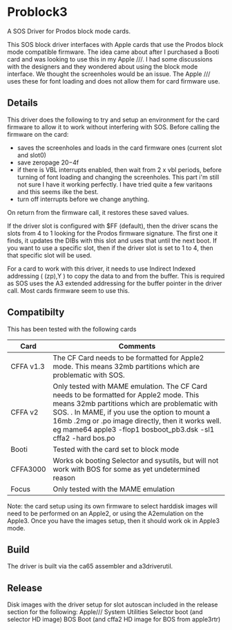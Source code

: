# Problock3
A SOS Driver for Prodos block mode cards. 

This SOS block driver interfaces with Apple cards that use the Prodos block mode compatible firmware. The idea came about after I purchased a Booti card and was looking to use this in my Apple ///. I had some discussions with the designers and they wondered about using the block mode interface. We thought the screenholes would be an issue. The Apple /// uses these for font loading and does not allow them for card firmware use.

## Details
This driver does the following to try and setup an environment for the card firmware to allow it to work without interfering with SOS.
Before calling the firmware on the card:
- saves the screenholes and loads in the card firmware ones (current slot and slot0)
- save zeropage $20-$4f
- if there is VBL interrupts enabled, then wait from 2 x vbl periods, before turning of font loading and changing the screenholes. This part i'm still not sure I have it working perfectly. I have tried quite a few varitaons and this seems ilke the best.
- turn off interrupts before we change anything.

On return from the firmware call, it restores these saved values.

If the driver slot is configured with $FF (default), then the driver scans the slots from 4 to 1 looking for the Prodos firmware signature. The first one it finds, it updates the DIBs with this slot and uses that until the next boot. If you want to use a specific slot, then if the driver slot is set to 1 to 4, then that specific slot will be used.

For a card to work with this driver, it needs to use Indirect Indexed addressing ( (zp),Y ) to copy the data to and from the buffer. This is required as SOS uses the A3 extended addressing for the buffer pointer in the driver call. Most cards firmware seem to use this.

## Compatibilty
This has been tested with the following cards

| Card | Comments |
| --- | --- |
| CFFA v1.3 | The CF Card needs to be formatted for Apple2 mode. This means 32mb partitions which are problematic with SOS. |
| CFFA v2 | Only tested with MAME emulation. The CF Card needs to be formatted for Apple2 mode. This means 32mb partitions which are problematic with SOS. . In MAME, if you use the option to mount a 16mb .2mg or .po image directly, then it works well. eg mame64 apple3 -flop1 bosboot_pb3.dsk -sl1 cffa2 -hard bos.po |
| Booti | Tested with the card set to block mode |
| CFFA3000 | Works ok booting Selector and sysutils, but will not work with BOS for some as yet undetermined reason |
| Focus | Only tested with the MAME emulation |

Note: the card setup using its own firmware to select harddisk images will need to be performed on an Apple2, or using the A2emulation on the Apple3. Once you have the images setup, then it should work ok in Apple3 mode.

## Build
The driver is built via the ca65 assembler and a3driverutil.

## Release
Disk images with the driver setup for slot autoscan included in the release section for the following:
  Apple/// System Utilities
  Selector boot (and selector HD image)
  BOS Boot (and cffa2 HD image for BOS from apple3rtr)
